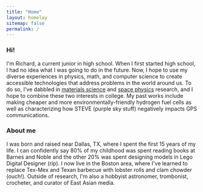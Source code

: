 ```yaml
---
title: "Home"
layout: homelay
sitemap: false
permalink: /
---
```


### Hi!

I'm Richard, a current junior in high school. When I first started high school, I had no idea what I was going to do in the future. Now, I hope to use my diverse experiences in physics, math, and computer science to create accessible technologies that address problems in the world around us. To do so, I've dabbled in [materials science](https://www.stonybrook.edu/commcms/garcia/summer_program/about) and [space physics](https://sites.google.com/site/toshinishimurabu/research?authuser=0) research, and I hope to combine these two interests in college. My past works include making cheaper and more environmentally-friendly hydrogen fuel cells as well as characterizing how STEVE (purple sky stuff) negatively impacts GPS communications. 

### About me

I was born and raised near Dallas, TX, where I spent the first 15 years of my life. I can confidently say 80% of my childhood was spent reading books at Barnes and Noble and the other 20% was spent designing models in Lego Digital Designer (rip). I now live in the Boston area, where I've learned to replace Tex-Mex and Texan barbecue with lobster rolls and clam chowder (ouch!). Outside of research, I'm also a hobbyist astronomer, trombonist, crocheter, and curator of East Asian media.

